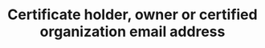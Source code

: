 ---
title: 'Certificate holder, owner or certified organization email address'
field: 'is.certifiedOrganization.email'
slug: 'is-certifiedorganization-email'
description: 'Email address of an organization'
required: False
module: 'Certificate Holder, Owner or Certified organization'
cluster: 'Certification'
policy: 'Free value. Single value only.'
layout: 'home'
---